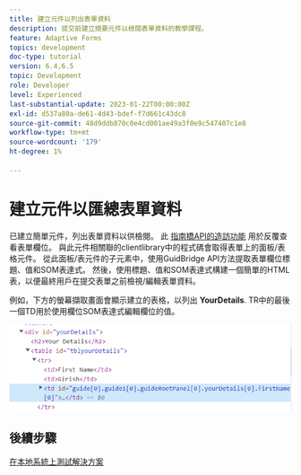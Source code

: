 ```yaml
---
title: 建立元件以列出表單資料
description: 提交前建立摘要元件以檢閱表單資料的教學課程。
feature: Adaptive Forms
topics: development
doc-type: tutorial
version: 6.4,6.5
topic: Development
role: Developer
level: Experienced
last-substantial-update: 2023-01-22T00:00:00Z
exl-id: d537a80a-de61-4d43-bdef-f7d661c43dc8
source-git-commit: 48d9ddb870c0e4cd001ae49a3f0e9c547407c1e8
workflow-type: tm+mt
source-wordcount: '179'
ht-degree: 1%

---
```


# 建立元件以匯總表單資料

已建立簡單元件，列出表單資料以供檢閱。 此 [指南橋API的造訪功能](https://developer.adobe.com/experience-manager/reference-materials/6-5/forms/javascript-api/GuideBridge.html?q=visit) 用於反覆查看表單欄位。 與此元件相關聯的clientlibrary中的程式碼會取得表單上的面板/表格元件。 從此面板/表元件的子元素中，使用GuidBridge API方法提取表單欄位標題、值和SOM表達式。 然後，使用標題、值和SOM表達式構建一個簡單的HTML表，以便最終用戶在提交表單之前檢視/編輯表單資料。

例如，下方的螢幕擷取畫面會顯示建立的表格，以列出 **YourDetails**. TR中的最後一個TD用於使用欄位SOM表達式編輯欄位的值。

![visit-func](assets/visit-function.png)

## 後續步驟

[在本地系統上測試解決方案](./deploy-on-your-system.md)
